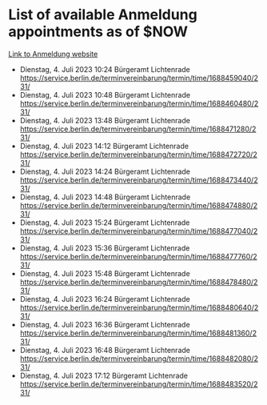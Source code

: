 # List of available Anmeldung appointments as of $NOW
[Link to Anmeldung website](https://service.berlin.de/terminvereinbarung/termin/tag.php?termin=1&anliegen[]=120686&dienstleisterlist=122210,122217,327316,122219,327312,122227,327314,122231,327346,122243,327348,122254,122252,329742,122260,329745,122262,329748,122271,327278,122273,327274,122277,327276,330436,122280,327294,122282,327290,122284,327292,122291,327270,122285,327266,122286,327264,122296,327268,150230,329760,122297,327286,122294,327284,122312,329763,122314,329775,122304,327330,122311,327334,122309,327332,317869,122281,327352,122279,329772,122283,122276,327324,122274,327326,122267,329766,122246,327318,122251,327320,122257,327322,122208,327298,122226,327300&herkunft=http%3A%2F%2Fservice.berlin.de%2Fdienstleistung%2F120686%2F)
- Dienstag, 4. Juli 2023 10:24 Bürgeramt Lichtenrade https://service.berlin.de/terminvereinbarung/termin/time/1688459040/231/
- Dienstag, 4. Juli 2023 10:48 Bürgeramt Lichtenrade https://service.berlin.de/terminvereinbarung/termin/time/1688460480/231/
- Dienstag, 4. Juli 2023 13:48 Bürgeramt Lichtenrade https://service.berlin.de/terminvereinbarung/termin/time/1688471280/231/
- Dienstag, 4. Juli 2023 14:12 Bürgeramt Lichtenrade https://service.berlin.de/terminvereinbarung/termin/time/1688472720/231/
- Dienstag, 4. Juli 2023 14:24 Bürgeramt Lichtenrade https://service.berlin.de/terminvereinbarung/termin/time/1688473440/231/
- Dienstag, 4. Juli 2023 14:48 Bürgeramt Lichtenrade https://service.berlin.de/terminvereinbarung/termin/time/1688474880/231/
- Dienstag, 4. Juli 2023 15:24 Bürgeramt Lichtenrade https://service.berlin.de/terminvereinbarung/termin/time/1688477040/231/
- Dienstag, 4. Juli 2023 15:36 Bürgeramt Lichtenrade https://service.berlin.de/terminvereinbarung/termin/time/1688477760/231/
- Dienstag, 4. Juli 2023 15:48 Bürgeramt Lichtenrade https://service.berlin.de/terminvereinbarung/termin/time/1688478480/231/
- Dienstag, 4. Juli 2023 16:24 Bürgeramt Lichtenrade https://service.berlin.de/terminvereinbarung/termin/time/1688480640/231/
- Dienstag, 4. Juli 2023 16:36 Bürgeramt Lichtenrade https://service.berlin.de/terminvereinbarung/termin/time/1688481360/231/
- Dienstag, 4. Juli 2023 16:48 Bürgeramt Lichtenrade https://service.berlin.de/terminvereinbarung/termin/time/1688482080/231/
- Dienstag, 4. Juli 2023 17:12 Bürgeramt Lichtenrade https://service.berlin.de/terminvereinbarung/termin/time/1688483520/231/

